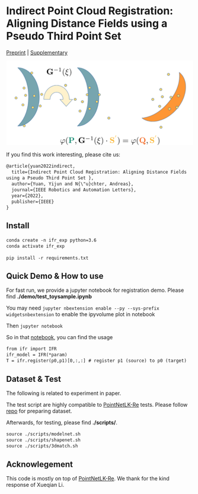 # Indirect Point Cloud Registration: Aligning Distance Fields using a Pseudo Third Point Set 

[Preprint](web)   |   [Supplementary](./assets/sup.pdf)

![plot](./assets/moon2.png)

If you find this work interesting, please cite us:
```
@article{yuan2022indirect,
  title={Indirect Point Cloud Registration: Aligning Distance Fields using a Pseudo Third Point Set },
  author={Yuan, Yijun and N{\"u}chter, Andreas},
  journal={IEEE Robotics and Automation Letters},
  year={2022},
  publisher={IEEE}
}
```

## Install
```
conda create -n ifr_exp python=3.6
conda activate ifr_exp

pip install -r requirements.txt
```



## Quick Demo & How to use
For fast run, we provide a jupyter notebook for registration demo.
Please find **./demo/test\_toysample.ipynb**

You may need ```jupyter nbextension enable --py --sys-prefix widgetsnbextension``` to enable the ipyvolume plot in notebook

Then ```jupyter notebook```

So in that [notebook](./demo/test_toysample.ipynb), you can find the usage
```
from ifr import IFR
ifr_model = IFR(*param)
T = ifr.register(p0,p1)[0,:,:] # register p1 (source) to p0 (target)

```

## Dataset & Test
The following is related to experiment in paper.

The test script are highly compatible to [PointNetLK-Re](https://github.com/Lilac-Lee/PointNetLK_Revisited) tests. Please follow [repo](https://github.com/Lilac-Lee/PointNetLK_Revisited) for preparing dataset.

Afterwards, for testing, please find **./scripts/**.
```
source ./scripts/modelnet.sh
source ./scripts/shapenet.sh
source ./scripts/3dmatch.sh
```

## Acknowlegement
This code is mostly on top of [PointNetLK-Re](https://github.com/Lilac-Lee/PointNetLK_Revisited).
We thank for the kind response of Xueqian Li.
